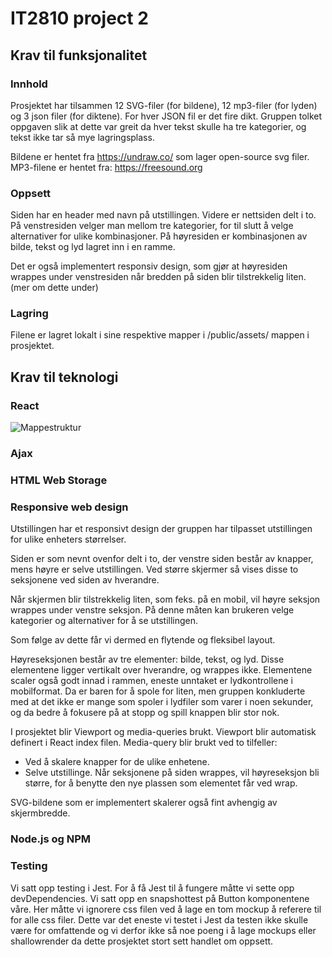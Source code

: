 # IT2810 project 2

## Krav til funksjonalitet

### Innhold
Prosjektet har tilsammen 12 SVG-filer (for bildene), 12 mp3-filer (for lyden) og 3 json filer (for diktene).
For hver JSON fil er det fire dikt. Gruppen tolket oppgaven slik at dette var greit da hver tekst skulle ha tre kategorier, og tekst ikke tar så mye lagringsplass.

Bildene er hentet fra https://undraw.co/ som lager open-source svg filer.
MP3-filene er hentet fra: https://freesound.org

### Oppsett
Siden har en header med navn på utstillingen. Videre er nettsiden delt i to. På venstresiden velger man mellom tre kategorier, for til slutt å velge alternativer for ulike kombinasjoner.
På høyresiden er kombinasjonen av bilde, tekst og lyd lagret inn i en ramme. 

Det er også implementert responsiv design, som gjør at høyresiden wrappes under venstresiden når bredden på siden blir tilstrekkelig liten. (mer om dette under)

### Lagring
Filene er lagret lokalt i sine respektive mapper i /public/assets/ mappen i prosjektet.

## Krav til teknologi

### React

![Mappestruktur](https://imgur.com/a/jEXll59)

### Ajax

### HTML Web Storage

### Responsive web design
Utstillingen har et responsivt design der gruppen har tilpasset utstillingen for ulike enheters størrelser.

Siden er som nevnt ovenfor delt i to, der venstre siden består av knapper, mens høyre er selve utstillingen. Ved større skjermer så vises disse to seksjonene ved siden av hverandre.

Når skjermen blir tilstrekkelig liten, som feks. på en mobil, vil høyre seksjon wrappes under venstre seksjon. På denne måten kan brukeren velge kategorier og alternativer for å se utstillingen.

Som følge av dette får vi dermed en flytende og fleksibel layout.

Høyreseksjonen består av tre elementer: bilde, tekst, og lyd. Disse elementene ligger vertikalt over hverandre, og wrappes ikke. Elementene scaler også godt innad i rammen, eneste unntaket er lydkontrollene i mobilformat. Da er baren for å spole for liten, men gruppen konkluderte med at det ikke er mange som spoler i lydfiler som varer i noen sekunder, og da bedre å fokusere på at stopp og spill knappen blir stor nok. 

I prosjektet blir Viewport og media-queries brukt. Viewport blir automatisk definert i React index filen. Media-query blir brukt ved to tilfeller:
- Ved å skalere knapper for de ulike enhetene.
- Selve utstillinge. Når seksjonene på siden wrappes, vil høyreseksjon bli større, for å benytte den nye plassen som elementet får ved wrap.

SVG-bildene som er implementert skalerer også fint avhengig av skjermbredde.


### Node.js og NPM

### Testing

Vi satt opp testing i Jest. For å få Jest til å fungere måtte vi sette opp devDependencies. Vi satt opp en snapshottest på Button komponentene våre. 
Her måtte vi ignorere css filen ved å lage en tom mockup å referere til for alle css filer. 
Dette var det eneste vi testet i Jest da testen ikke skulle være for omfattende og vi derfor ikke så noe poeng i å lage mockups eller shallowrender da dette prosjektet stort sett handlet om oppsett.
